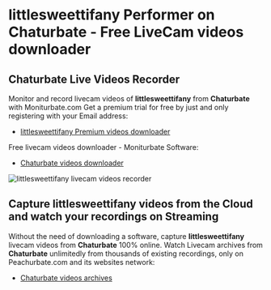# littlesweettifany Performer on Chaturbate - Free LiveCam videos downloader

## Chaturbate Live Videos Recorder

Monitor and record livecam videos of **littlesweettifany** from **Chaturbate** with Moniturbate.com
Get a premium trial for free by just and only registering with your Email address:
* [littlesweettifany Premium videos downloader](https://moniturbate.com/request-demo-licence-key.html)

Free livecam videos downloader - Moniturbate Software:
* [Chaturbate videos downloader](https://moniturbate.com/moniturbate-download-software.html)

![littlesweettifany livecam videos recorder](https://peachurnet.com/templates/moniturbate-software.png)


## Capture littlesweettifany videos from the Cloud and watch your recordings on Streaming

Without the need of downloading a software, capture **littlesweettifany** livecam videos from **Chaturbate** 100% online.
Watch Livecam archives from **Chaturbate** unlimitedly from thousands of existing recordings, only on Peachurbate.com and its websites network:
* [Chaturbate videos archives](https://peachurnet.com/)